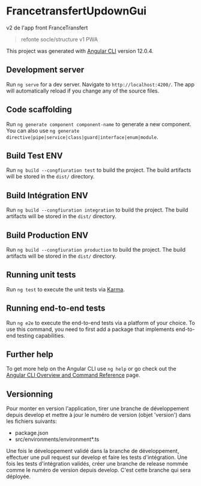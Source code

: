 # FrancetransfertUpdownGui

v2 de l'app front FranceTransfert
> refonte socle/structure v1
> PWA 

This project was generated with [Angular CLI](https://github.com/angular/angular-cli) version 12.0.4.

## Development server

Run `ng serve` for a dev server. Navigate to `http://localhost:4200/`. The app will automatically reload if you change any of the source files.

## Code scaffolding

Run `ng generate component component-name` to generate a new component. You can also use `ng generate directive|pipe|service|class|guard|interface|enum|module`.

## Build Test ENV

Run `ng build --congfiuration test` to build the project. The build artifacts will be stored in the `dist/` directory.

## Build Intégration ENV

Run `ng build --congfiuration integration` to build the project. The build artifacts will be stored in the `dist/` directory.

## Build Production ENV

Run `ng build --congfiuration production` to build the project. The build artifacts will be stored in the `dist/` directory.

## Running unit tests

Run `ng test` to execute the unit tests via [Karma](https://karma-runner.github.io).

## Running end-to-end tests

Run `ng e2e` to execute the end-to-end tests via a platform of your choice. To use this command, you need to first add a package that implements end-to-end testing capabilities.

## Further help

To get more help on the Angular CLI use `ng help` or go check out the [Angular CLI Overview and Command Reference](https://angular.io/cli) page.

## Versionning

Pour monter en version l'application, tirer une branche de développement depuis develop et mettre à jour le numéro de version (objet 'version') dans les fichiers suivants:

- package.json
- src/environments/environment*.ts

Une fois le développement validé dans la branche de développement, effectuer une pull request sur develop et faire les tests d'intégration.
Une fois les tests d'intégration validés, créer une branche de release nommée comme le numéro de version depuis develop. C'est cette branche qui sera déployée.
